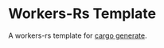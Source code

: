 # Workers-Rs Template

A workers-rs template for [cargo generate](https://github.com/cargo-generate/cargo-generate).
